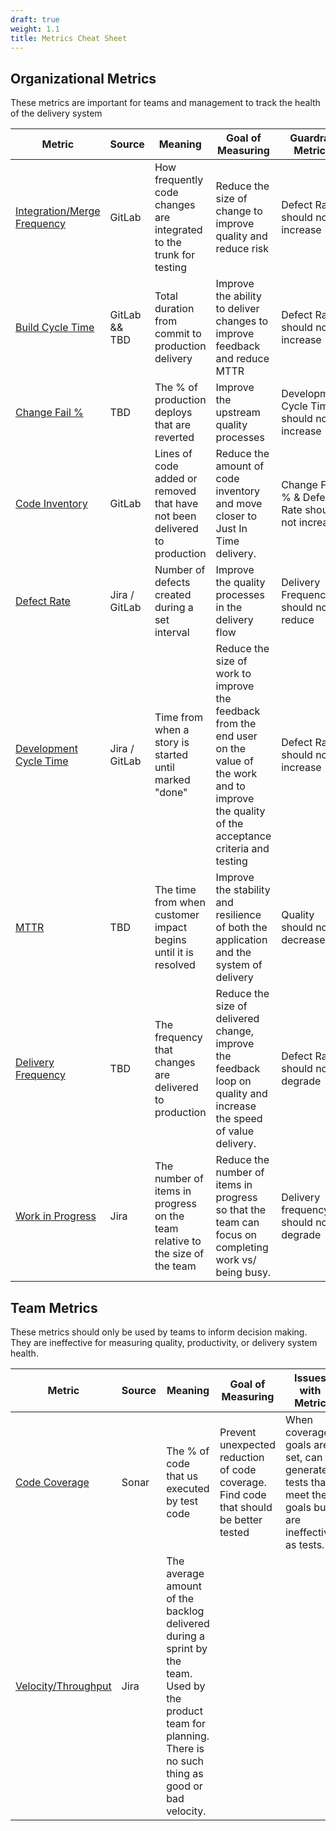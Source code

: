 ```yaml
---
draft: true
weight: 1.1
title: Metrics Cheat Sheet
---
```


## Organizational Metrics

These metrics are important for teams and management to track the health of the delivery system

| Metric                                                      | Source        | Meaning                                                                      | Goal of Measuring                                                                                                                                            | Guardrail Metrics                               |
| ----------------------------------------------------------- | ------------- | ---------------------------------------------------------------------------- | ------------------------------------------------------------------------------------------------------------------------------------------------------------ | ----------------------------------------------- |
| [Integration/Merge Frequency](./integration-frequency.html) | GitLab        | How frequently code changes are integrated to the trunk for testing          | Reduce the size of change to improve quality and reduce risk                                                                                                 | Defect Rates should not increase                |
| [Build Cycle Time](./build-duration.html)                   | GitLab && TBD | Total duration from commit to production delivery                            | Improve the ability to deliver changes to improve feedback and reduce MTTR                                                                                   | Defect Rates should not increase                |
| [Change Fail %](./change-fail-rate.html)                    | TBD           | The % of production deploys that are reverted                                | Improve the upstream quality processes                                                                                                                       | Development Cycle Time should not increase      |
| [Code Inventory](./code-inventory.html)                     | GitLab        | Lines of code added or removed that have not been delivered to production    | Reduce the amount of code inventory and move closer to Just In Time delivery.                                                                                | Change Fail % & Defect Rate should not increase |
| [Defect Rate](./defect-rate.html)                           | Jira / GitLab | Number of defects created during a set interval                              | Improve the quality processes in the delivery flow                                                                                                           | Delivery Frequency should not reduce            |
| [Development Cycle Time](./development-cycle-time.html)     | Jira / GitLab | Time from when a story is started until marked "done"                        | Reduce the size of work to improve the feedback from the end user on the value of the work and to improve the quality of the acceptance criteria and testing | Defect Rate should not increase                 |
| [MTTR](./mean-time-to-repair.html)                          | TBD           | The time from when customer impact begins until it is resolved               | Improve the stability and resilience of both the application and the system of delivery                                                                      | Quality should not decrease                     |
| [Delivery Frequency](./release-frequency.html)              | TBD           | The frequency that changes are delivered to production                       | Reduce the size of delivered change, improve the feedback loop on quality and increase the speed of value delivery.                                          | Defect Rates should not degrade                 |
| [Work in Progress](./work-in-progress.html)                 | Jira          | The number of items in progress on the team relative to the size of the team | Reduce the number of items in progress so that the team can focus on completing work vs/ being busy.                                                         | Delivery frequency should not degrade           |

## Team Metrics

These metrics should only be used by teams to inform decision making. They are ineffective for measuring quality, productivity, or
delivery system health.

| Metric                                 | Source | Meaning                                                                                                                                                         | Goal of Measuring                                                                     | Issues with Metric                                                                                |
| -------------------------------------- | ------ | --------------------------------------------------------------------------------------------------------------------------------------------------------------- | ------------------------------------------------------------------------------------- | ------------------------------------------------------------------------------------------------- |
| [Code Coverage](./code-coverage.html)  | Sonar  | The % of code that us executed by test code                                                                                                                     | Prevent unexpected reduction of code coverage. Find code that should be better tested | When coverage goals are set, can generate tests that meet the goals but are ineffective as tests. |
| [Velocity/Throughput](./velocity.html) | Jira   | The average amount of the backlog delivered during a sprint by the team. Used by the product team for planning. There is no such thing as good or bad velocity. |
